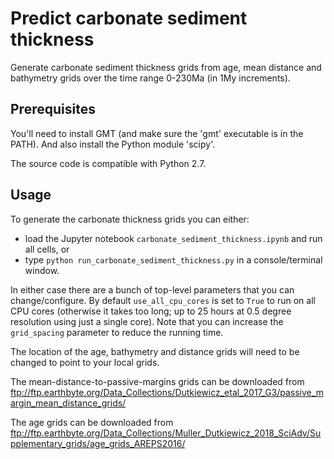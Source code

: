 # Predict carbonate sediment thickness

Generate carbonate sediment thickness grids from age, mean distance and bathymetry grids over the time range 0-230Ma (in 1My increments).

## Prerequisites

You'll need to install GMT (and make sure the 'gmt' executable is in the PATH).
And also install the Python module 'scipy'.

The source code is compatible with Python 2.7.

## Usage

To generate the carbonate thickness grids you can either:

- load the Jupyter notebook `carbonate_sediment_thickness.ipynb` and run all cells, or
- type `python run_carbonate_sediment_thickness.py` in a console/terminal window.

In either case there are a bunch of top-level parameters that you can change/configure.
By default `use_all_cpu_cores` is set to `True` to run on all CPU cores
(otherwise it takes too long; up to 25 hours at 0.5 degree resolution using just a single core).
Note that you can increase the `grid_spacing` parameter to reduce the running time.

The location of the age, bathymetry and distance grids will need to be changed to point to your local grids.

The mean-distance-to-passive-margins grids can be downloaded from ftp://ftp.earthbyte.org/Data_Collections/Dutkiewicz_etal_2017_G3/passive_margin_mean_distance_grids/

The age grids can be downloaded from ftp://ftp.earthbyte.org/Data_Collections/Muller_Dutkiewicz_2018_SciAdv/Supplementary_grids/age_grids_AREPS2016/

